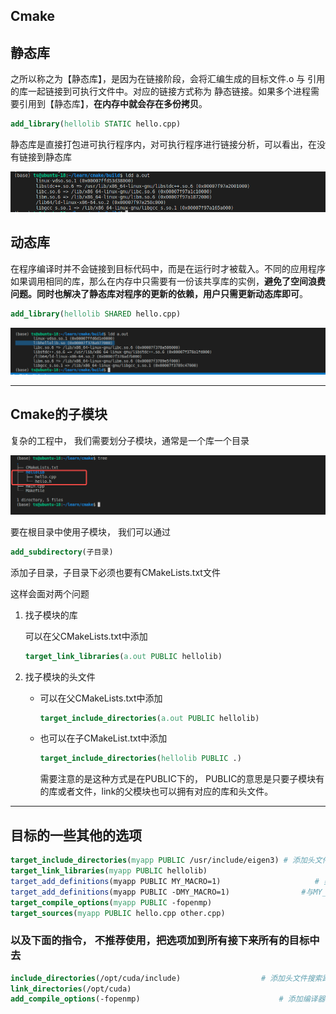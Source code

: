 ## Cmake

## 静态库

之所以称之为【静态库】，是因为在链接阶段，会将汇编生成的目标文件.o 与 引用的库一起链接到可执行文件中。对应的链接方式称为 静态链接。如果多个进程需要引用到【静态库】，**在内存中就会存在多份拷贝**。

```cmake
add_library(hellolib STATIC hello.cpp)
```

静态库是直接打包进可执行程序内，对可执行程序进行链接分析，可以看出，在没有链接到静态库

![image-20231022144044128](images/image-20231022144044128.png)

## 动态库

在程序编译时并不会链接到目标代码中，而是在运行时才被载入。不同的应用程序如果调用相同的库，那么在内存中只需要有一份该共享库的实例，**避免了空间浪费问题。同时也解决了静态库对程序的更新的依赖，用户只需更新动态库即可**。

```cmake
add_library(hellolib SHARED hello.cpp)
```

![image-20231022144406609](images/image-20231022144406609.png)

---

## Cmake的子模块

复杂的工程中， 我们需要划分子模块，通常是一个库一个目录

![image-20231022150046884](images/image-20231022150046884.png)

要在根目录中使用子模块， 我们可以通过

```cmake
add_subdirectory(子目录)
```

添加子目录，子目录下必须也要有CMakeLists.txt文件

这样会面对两个问题

1. 找子模块的库

   可以在父CMakeLists.txt中添加

   ```cmake
   target_link_libraries(a.out PUBLIC hellolib)
   ```

2. 找子模块的头文件

   - 可以在父CMakeLists.txt中添加

     ```cmake
     target_include_directories(a.out PUBLIC hellolib)
     ```

   - 也可以在子CMakeList.txt中添加

     ```cmake
     target_include_directories(hellolib PUBLIC .)
     ```

     需要注意的是这种方式是在PUBLIC下的， PUBLIC的意思是只要子模块有的库或者文件，link的父模块也可以拥有对应的库和头文件。

---

## 目标的一些其他的选项

```cmake
target_include_directories(myapp PUBLIC /usr/include/eigen3) # 添加头文件搜索目录
target_link_libraries(myapp PUBLIC hellolib)										# 添加要链接的库
target_add_definitions(myapp PUBLIC MY_MACRO=1) 					# 类似于在代码中添加一个宏定义#define MY_MACRO 1
target_add_definitions(myapp PUBLIC -DMY_MACRO=1) 				 #与MY_MACRO=1等价
target_compile_options(myapp PUBLIC -fopenmp)							# 添加编译器命令行选项
target_sources(myapp PUBLIC hello.cpp other.cpp) 						# 添加要编译的源文件
```

### 以及下面的指令， 不推荐使用，把选项加到所有接下来所有的目标中去

```cmake
include_directories(/opt/cuda/include) 					# 添加头文件搜索路径
link_directories(/opt/cuda)												# 添加库文件的搜索路径
add_compile_options(-fopenmp)								# 添加编译器命令行选项
```

